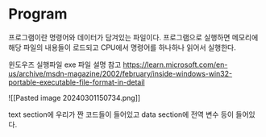 # Program

프로그램이란 명령어와 데이터가 담겨있는 파일이다. 
프로그램으로 실행하면 메모리에 해당 파일의 내용들이 로드되고 
CPU에서 명령어를 하나하나 읽어서 실행한다.

윈도우즈 실행파일 exe 파일 설명 참고
https://learn.microsoft.com/en-us/archive/msdn-magazine/2002/february/inside-windows-win32-portable-executable-file-format-in-detail

![[Pasted image 20240301150734.png]]


text section에 우리가 짠 코드들이 들어있고
data section에 전역 변수 등이 들어있다.



